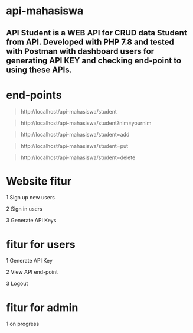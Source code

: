 # api-mahasiswa
API Student is a WEB API for CRUD data Student from API. Developed with PHP 7.8 and tested with Postman with dashboard users for generating API KEY and checking end-point to using these APIs.
---

# end-points
>http://localhost/api-mahasiswa/student

>http://localhost/api-mahasiswa/student?nim=yournim

>http://localhost/api-mahasiswa/student=add

>http://localhost/api-mahasiswa/student=put

>http://localhost/api-mahasiswa/student=delete

# Website fitur
 1 Sign up new users

 2 Sign in users

 3 Generate API Keys

# fitur for users
 1 Generate API Key

 2 View API end-point

 3 Logout
 
# fitur for admin
 1 on progress
